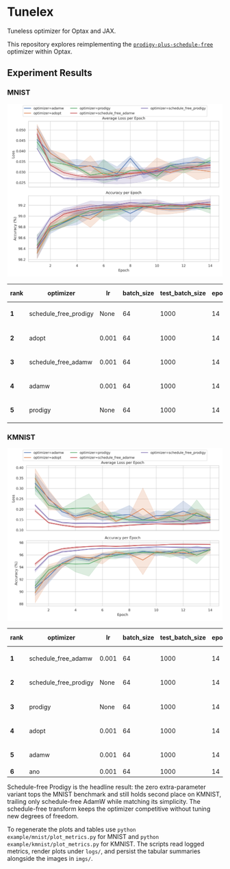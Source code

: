 # Tunelex

Tuneless optimizer for Optax and JAX.

This repository explores reimplementing the [`prodigy-plus-schedule-free`](https://github.com/LoganBooker/prodigy-plus-schedule-free) optimizer within Optax.

## Experiment Results

### MNIST

![MNIST metrics](imgs/mnist.png)

| rank | optimizer             | lr    | batch_size | test_batch_size | epochs | seed_count | accuracy (+/-)      | avg_loss (+/-)     |
|------|-----------------------|-------|------------|-----------------|--------|------------|---------------------|--------------------|
| **1** | schedule_free_prodigy | None | 64         | 1000            | 14     | 3          | 99.2567 +/- 0.0603  | 0.0322 +/- 0.0012  |
| **2** | adopt                 | 0.001 | 64         | 1000            | 14     | 3          | 99.2133 +/- 0.0702  | 0.0303 +/- 0.0033  |
| **3** | schedule_free_adamw   | 0.001 | 64         | 1000            | 14     | 3          | 99.2067 +/- 0.0208  | 0.0333 +/- 0.0004  |
| **4** | adamw                 | 0.001 | 64         | 1000            | 14     | 3          | 99.1800 +/- 0.0458  | 0.0345 +/- 0.0012  |
| **5** | prodigy               | None | 64         | 1000            | 14     | 3          | 99.1333 +/- 0.0737  | 0.0355 +/- 0.0017  |

### KMNIST

![KMNIST metrics](imgs/kmnist.png)

| rank | optimizer             | lr    | batch_size | test_batch_size | epochs | seed_count | accuracy (+/-)      | avg_loss (+/-)     |
|------|-----------------------|-------|------------|-----------------|--------|------------|---------------------|--------------------|
| **1** | schedule_free_adamw   | 0.001 | 64         | 1000            | 14     | 3          | 97.7400 +/- 0.0854  | 0.1352 +/- 0.0067  |
| **2** | schedule_free_prodigy | None | 64         | 1000            | 14     | 3          | 97.1433 +/- 0.1106  | 0.1573 +/- 0.0229  |
| **3** | prodigy               | None | 64         | 1000            | 14     | 3          | 96.9033 +/- 0.2146  | 0.1511 +/- 0.0118  |
| **4** | adopt                 | 0.001 | 64         | 1000            | 14     | 3          | 96.8733 +/- 0.5387  | 0.1534 +/- 0.0209  |
| **5** | adamw                 | 0.001 | 64         | 1000            | 14     | 3          | 96.8133 +/- 0.1401  | 0.1613 +/- 0.0189  |
| **6** | ano                   | 0.001 | 64         | 1000            | 14     | 1          | 96.4000             | 0.2380             |

Schedule-free Prodigy is the headline result: the zero extra-parameter variant tops the MNIST benchmark and still holds second place on KMNIST, trailing only schedule-free AdamW while matching its simplicity. The schedule-free transform keeps the optimizer competitive without tuning new degrees of freedom.

To regenerate the plots and tables use `python example/mnist/plot_metrics.py` for MNIST and `python example/kmnist/plot_metrics.py` for KMNIST. The scripts read logged metrics, render plots under `logs/`, and persist the tabular summaries alongside the images in `imgs/`.

